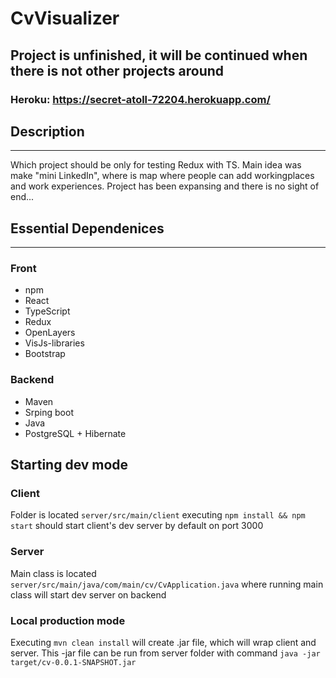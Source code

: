 # CvVisualizer

## Project is unfinished, it will be continued when there is not other projects around

### Heroku: https://secret-atoll-72204.herokuapp.com/

## Description
- - -
Which project should be only for testing Redux with TS. Main idea was make "mini LinkedIn", where is map where people can add workingplaces and work experiences. Project has been expansing and there is no sight of end...

## Essential Dependenices
- - -

### Front

- npm
- React
- TypeScript
- Redux
- OpenLayers
- VisJs-libraries
- Bootstrap

### Backend

- Maven
- Srping boot
- Java
- PostgreSQL + Hibernate

## Starting dev mode

### Client
Folder is located ```server/src/main/client``` executing ```npm install && npm start``` should start client's dev server by default on port 3000

### Server
Main class is located ```server/src/main/java/com/main/cv/CvApplication.java``` where running main class will start dev server on backend

### Local production mode
Executing ```mvn clean install``` will create .jar file, which will wrap client and server. This -jar file can be run from server folder with command ```java -jar target/cv-0.0.1-SNAPSHOT.jar```
